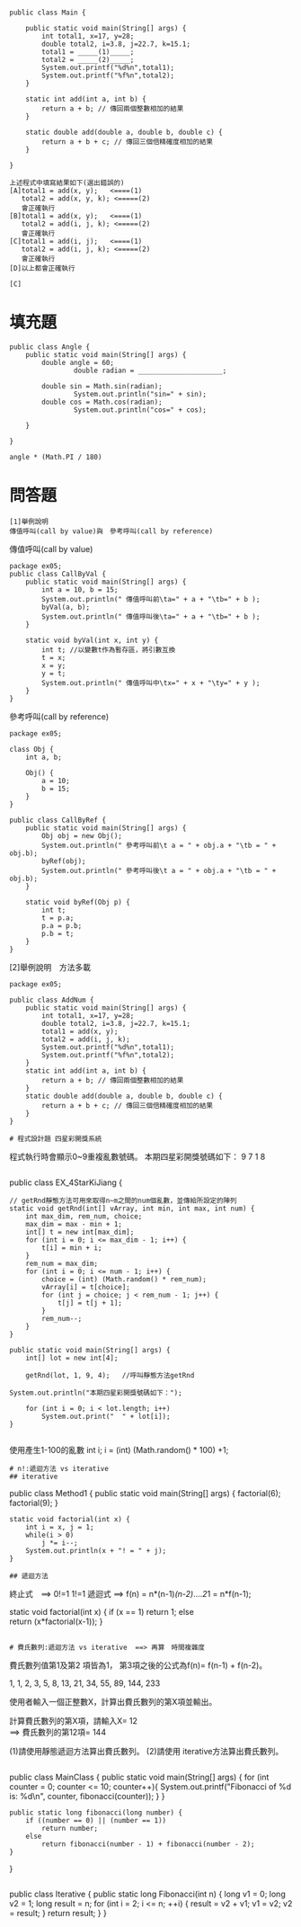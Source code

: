 #
```
public class Main {

	public static void main(String[] args) {
		int total1, x=17, y=28;
		double total2, i=3.8, j=22.7, k=15.1;
		total1 = _____(1)_____;   
		total2 = _____(2)_____; 
		System.out.printf("%d%n",total1);
		System.out.printf("%f%n",total2);
	}
	
	static int add(int a, int b) {
		return a + b; // 傳回兩個整數相加的結果
	}
	
	static double add(double a, double b, double c) {
		return a + b + c; // 傳回三個倍精確度相加的結果
	}
  
}
```
```
上述程式中填寫結果如下(選出錯誤的)
[A]total1 = add(x, y);   <====(1)
   total2 = add(x, y, k); <=====(2)
   會正確執行
[B]total1 = add(x, y);   <====(1)
   total2 = add(i, j, k); <=====(2)
   會正確執行
[C]total1 = add(i, j);   <====(1)
   total2 = add(i, j, k); <=====(2)
   會正確執行
[D]以上都會正確執行
```
```
[C]
```
# 填充題
```
public class Angle {
	public static void main(String[] args) {
		double angle = 60;				
                double radian = _____________________;   
		
		double sin = Math.sin(radian); 		
                System.out.println("sin=" + sin);	
		double cos = Math.cos(radian); 		
                System.out.println("cos=" + cos);
	 
	}

}
```
```
angle * (Math.PI / 180)
```
# 問答題
```
[1]舉例說明　
傳值呼叫(call by value)與　參考呼叫(call by reference)
```
傳值呼叫(call by value)
```
package ex05;
public class CallByVal {
	public static void main(String[] args) {
		int a = 10, b = 15;
		System.out.println(" 傳值呼叫前\ta=" + a + "\tb=" + b );
		byVal(a, b);
		System.out.println(" 傳值呼叫後\ta=" + a + "\tb=" + b );
	}

	static void byVal(int x, int y) {
		int t; //以變數t作為暫存區，將引數互換
		t = x;
		x = y;
		y = t;
		System.out.println(" 傳值呼叫中\tx=" + x + "\ty=" + y );
	}
}
```
參考呼叫(call by reference)
```
package ex05;

class Obj {
	int a, b;

	Obj() {
		a = 10;
		b = 15;
	}
}

public class CallByRef {
	public static void main(String[] args) {
		Obj obj = new Obj();
		System.out.println(" 參考呼叫前\t a = " + obj.a + "\tb = " + obj.b);
		byRef(obj);
		System.out.println(" 參考呼叫後\t a = " + obj.a + "\tb = " + obj.b);
	}

	static void byRef(Obj p) {
		int t;
		t = p.a;
		p.a = p.b;
		p.b = t;
	}
}
```
[2]舉例說明　方法多載
```
package ex05;

public class AddNum {
	public static void main(String[] args) {
		int total1, x=17, y=28;
		double total2, i=3.8, j=22.7, k=15.1;
		total1 = add(x, y);
		total2 = add(i, j, k);
		System.out.printf("%d%n",total1);
		System.out.printf("%f%n",total2);
	}
	static int add(int a, int b) {
		return a + b; // 傳回兩個整數相加的結果
	}
	static double add(double a, double b, double c) {
		return a + b + c; // 傳回三個倍精確度相加的結果
	}
}
```
```
# 程式設計題 四星彩開獎系統
```
程式執行時會顯示0~9重複亂數號碼。
本期四星彩開獎號碼如下：
9  7  1  8  
```
```
public class EX_4StarKiJiang {

	// getRnd靜態方法可用來取得n~m之間的num個亂數，並傳給所設定的陣列
	static void getRnd(int[] vArray, int min, int max, int num) {
		int max_dim, rem_num, choice;
		max_dim = max - min + 1;
		int[] t = new int[max_dim];
		for (int i = 0; i <= max_dim - 1; i++) {
			t[i] = min + i;
		}
		rem_num = max_dim;
		for (int i = 0; i <= num - 1; i++) {
			choice = (int) (Math.random() * rem_num);
			vArray[i] = t[choice];
			for (int j = choice; j < rem_num - 1; j++) {
				t[j] = t[j + 1];
			}
			rem_num--;
		}
	}

	public static void main(String[] args) {
		int[] lot = new int[4];
    
		getRnd(lot, 1, 9, 4);	//呼叫靜態方法getRnd
		
    System.out.println("本期四星彩開獎號碼如下：");
    
		for (int i = 0; i < lot.length; i++)
			System.out.print("  " + lot[i]);
	}
```
```
使用產生1-100的亂數
   int i;
   i = (int) (Math.random() * 100) +1;
```
# n!:遞迴方法 vs iterative
## iterative
```
public class Method1 {
	public static void main(String[] args) {
		factorial(6);
		factorial(9);
	}

	static void factorial(int x) {
		int i = x, j = 1;
		while(i > 0)
			j *= i--;
		System.out.println(x + "! = " + j);
	}
```
## 遞迴方法
```
終止式　==> 0!=1  1!=1
遞迴式  ==> f(n) = n*(n-1)*(n-2)*....*2*1
                 = n*f(n-1);

static void factorial(int x) {
	if (x == 1)
           return 1;
	else		
	  return (x*factorial(x-1));
	}
```

# 費氏數列:遞迴方法 vs iterative  ==> 再算　時間複雜度
```
費氏數列值第1及第2 項皆為1，
第3項之後的公式為f(n)= f(n-1) + f(n-2)。

1, 1, 2, 3, 5, 8, 13, 21, 34, 55, 89, 144, 233

使用者輸入一個正整數X，計算出費氏數列的第X項並輸出。

計算費氏數列的第X項，請輸入X= 12  
==>  費氏數列的第12項= 144

(1)請使用靜態遞迴方法算出費氏數列。
(2)請使用 iterative方法算出費氏數列。
```
```
public class MainClass {
    public static void main(String[] args) {
        for (int counter = 0; counter <= 10; counter++){
            System.out.printf("Fibonacci of %d is: %d\n", counter, fibonacci(counter));
        }
    }
 
    public static long fibonacci(long number) {
        if ((number == 0) || (number == 1))
            return number;
        else
            return fibonacci(number - 1) + fibonacci(number - 2);
    }
}

```
```
public class Iterative {
    public static long Fibonacci(int n)
    {
        long v1 = 0;
        long v2 = 1;
        long result = n;
        for (int i = 2; i <= n; ++i)
        {
            result = v2 + v1;
            v1 = v2;
            v2 = result;
        }
        return result;
    }
}
```
